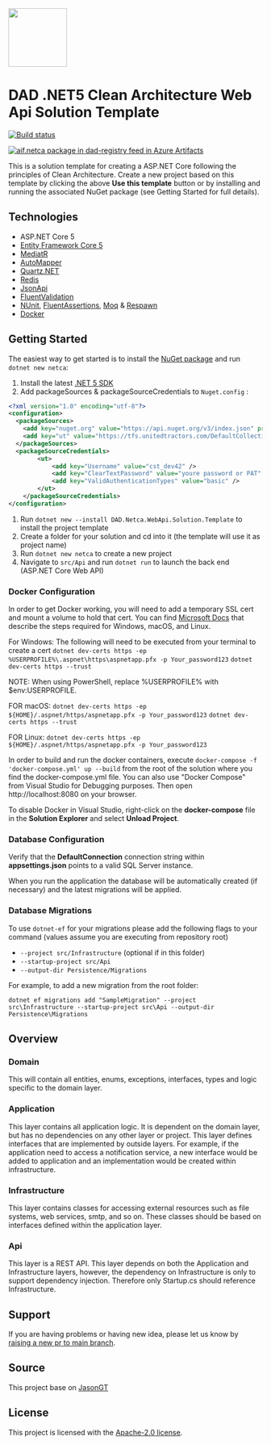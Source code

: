  <img width="116" height="116" src="https://raw.githubusercontent.com/jasontaylordev/CleanArchitecture/main/.github/icon.png"  alt=""/>

# DAD .NET5 Clean Architecture Web Api Solution Template
[![Build status](https://tfs.unitedtractors.com/DefaultCollection/Mobile%20Web%20Development/_apis/build/status/netca-CI)](https://tfs.unitedtractors.com/DefaultCollection/Mobile%20Web%20Development/_build/latest?definitionId=665)

[![aif.netca package in dad-registry feed in Azure Artifacts](https://tfs.unitedtractors.com/DefaultCollection/_apis/public/Packaging/Feeds/f638be01-a0c6-4302-ae05-45ba95464364/Packages/791d0990-f814-427a-8f2c-cca0d2c01f46/Badge)](https://tfs.unitedtractors.com/DefaultCollection/_Packaging?feed=f638be01-a0c6-4302-ae05-45ba95464364&package=791d0990-f814-427a-8f2c-cca0d2c01f46&preferRelease=true&_a=package)
<br/>

This is a solution template for creating a ASP.NET Core following the principles of Clean Architecture. Create a new project based on this template by clicking the above **Use this template** button or by installing and running the associated NuGet package (see Getting Started for full details).

## Technologies

* ASP.NET Core 5
* [Entity Framework Core 5](https://docs.microsoft.com/en-us/ef/core/)
* [MediatR](https://github.com/jbogard/MediatR)
* [AutoMapper](https://automapper.org/)
* [Quartz.NET](https://www.quartz-scheduler.net/)
* [Redis](https://redis.io/)
* [JsonApi](httpshttps://jsonapi.org/)
* [FluentValidation](https://fluentvalidation.net/)
* [NUnit](https://nunit.org/), [FluentAssertions](https://fluentassertions.com/), [Moq](https://github.com/moq) & [Respawn](https://github.com/jbogard/Respawn)
* [Docker](https://www.docker.com/)

## Getting Started

The easiest way to get started is to install the [NuGet package](https://tfs.unitedtractors.com/DefaultCollection/_Packaging?feed=f638be01-a0c6-4302-ae05-45ba95464364&package=791d0990-f814-427a-8f2c-cca0d2c01f46&preferRelease=true&_a=package) and run `dotnet new netca`:

1. Install the latest [.NET 5 SDK](https://dotnet.microsoft.com/download/dotnet/5.0)
2. Add packageSources & packageSourceCredentials to `Nuget.config` : 
```xml
<?xml version="1.0" encoding="utf-8"?>
<configuration>
  <packageSources>
    <add key="nuget.org" value="https://api.nuget.org/v3/index.json" protocolVersion="3" />
    <add key="ut" value="https://tfs.unitedtractors.com/DefaultCollection/_packaging/dad-registry/nuget/v3/index.json" />
  </packageSources>
  <packageSourceCredentials>
        <ut> 
            <add key="Username" value="cst_dev42" />
            <add key="ClearTextPassword" value="youre password or PAT" />
            <add key="ValidAuthenticationTypes" value="basic" /> 
        </ut>
    </packageSourceCredentials>
</configuration>
``` 
1. Run `dotnet new --install DAD.Netca.WebApi.Solution.Template` to install the project template
2. Create a folder for your solution and cd into it (the template will use it as project name)
3. Run `dotnet new netca` to create a new project
4. Navigate to `src/Api` and run `dotnet run` to launch the back end (ASP.NET Core Web API)

### Docker Configuration

In order to get Docker working, you will need to add a temporary SSL cert and mount a volume to hold that cert.
You can find [Microsoft Docs](https://docs.microsoft.com/en-us/aspnet/core/security/docker-https?view=aspnetcore-3.1) that describe the steps required for Windows, macOS, and Linux.

For Windows:
The following will need to be executed from your terminal to create a cert
`dotnet dev-certs https -ep %USERPROFILE%\.aspnet\https\aspnetapp.pfx -p Your_password123`
`dotnet dev-certs https --trust`

NOTE: When using PowerShell, replace %USERPROFILE% with $env:USERPROFILE.

FOR macOS:
`dotnet dev-certs https -ep ${HOME}/.aspnet/https/aspnetapp.pfx -p Your_password123`
`dotnet dev-certs https --trust`

FOR Linux:
`dotnet dev-certs https -ep ${HOME}/.aspnet/https/aspnetapp.pfx -p Your_password123`

In order to build and run the docker containers, execute `docker-compose -f 'docker-compose.yml' up --build` from the root of the solution where you find the docker-compose.yml file.  You can also use "Docker Compose" from Visual Studio for Debugging purposes.
Then open http://localhost:8080 on your browser.

To disable Docker in Visual Studio, right-click on the **docker-compose** file in the **Solution Explorer** and select **Unload Project**.

### Database Configuration

Verify that the **DefaultConnection** connection string within **appsettings.json** points to a valid SQL Server instance.

When you run the application the database will be automatically created (if necessary) and the latest migrations will be applied.

### Database Migrations

To use `dotnet-ef` for your migrations please add the following flags to your command (values assume you are executing from repository root)

* `--project src/Infrastructure` (optional if in this folder)
* `--startup-project src/Api`
* `--output-dir Persistence/Migrations`

For example, to add a new migration from the root folder:

`dotnet ef migrations add "SampleMigration" --project src\Infrastructure --startup-project src\Api --output-dir Persistence\Migrations`

## Overview

### Domain

This will contain all entities, enums, exceptions, interfaces, types and logic specific to the domain layer.

### Application

This layer contains all application logic. It is dependent on the domain layer, but has no dependencies on any other layer or project. This layer defines interfaces that are implemented by outside layers. For example, if the application need to access a notification service, a new interface would be added to application and an implementation would be created within infrastructure.

### Infrastructure

This layer contains classes for accessing external resources such as file systems, web services, smtp, and so on. These classes should be based on interfaces defined within the application layer.

### Api

This layer is a REST API. This layer depends on both the Application and Infrastructure layers, however, the dependency on Infrastructure is only to support dependency injection. Therefore only Startup.cs should reference Infrastructure.

## Support

If you are having problems or having new idea, please let us know by [raising a new pr to main branch](https://tfs.unitedtractors.com/DefaultCollection/Mobile%20Web%20Development/_git/netca/pullrequests).

## Source

This project base on [JasonGT](https://github.com/JasonGT/CleanArchitecture)

## License

This project is licensed with the [Apache-2.0 license](LICENSE).